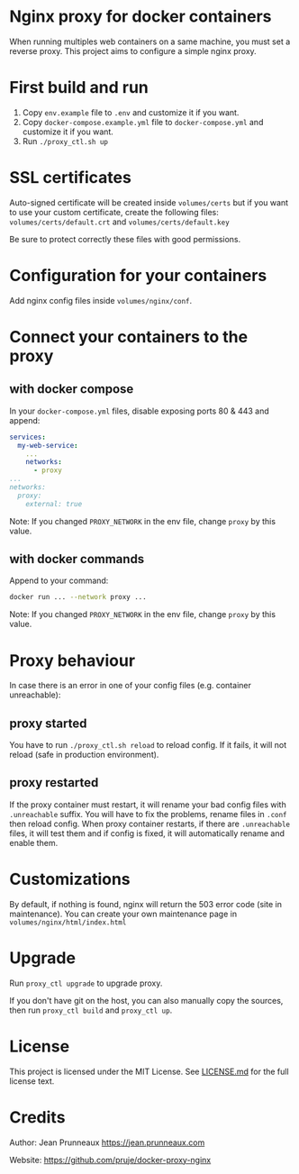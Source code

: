 # Nginx proxy for docker containers

When running multiples web containers on a same machine, you must set a reverse proxy.
This project aims to configure a simple nginx proxy.

# First build and run
1. Copy `env.example` file to `.env` and customize it if you want.
2. Copy `docker-compose.example.yml` file to `docker-compose.yml` and customize it if you want.
3. Run `./proxy_ctl.sh up`

# SSL certificates
Auto-signed certificate will be created inside `volumes/certs` but if you want to use
your custom certificate, create the following files:
`volumes/certs/default.crt` and `volumes/certs/default.key`

Be sure to protect correctly these files with good permissions.

# Configuration for your containers
Add nginx config files inside `volumes/nginx/conf`.

# Connect your containers to the proxy
## with docker compose
In your `docker-compose.yml` files, disable exposing ports 80 & 443 and append:
```yaml
services:
  my-web-service:
    ...
    networks:
      - proxy
...
networks:
  proxy:
    external: true
```
Note: If you changed `PROXY_NETWORK` in the env file, change `proxy` by this value.

## with docker commands
Append to your command:
```bash
docker run ... --network proxy ...
```
Note: If you changed `PROXY_NETWORK` in the env file, change `proxy` by this value.

# Proxy behaviour
In case there is an error in one of your config files (e.g. container unreachable):
## proxy started
You have to run `./proxy_ctl.sh reload` to reload config. If it fails, it will not reload (safe in production environment).

## proxy restarted
If the proxy container must restart, it will rename your bad config files with `.unreachable` suffix.
You will have to fix the problems, rename files in `.conf` then reload config.
When proxy container restarts, if there are `.unreachable` files, it will test them and if config is fixed, it will automatically rename and enable them.

# Customizations
By default, if nothing is found, nginx will return the 503 error code (site in maintenance).
You can create your own maintenance page in `volumes/nginx/html/index.html`

# Upgrade
Run `proxy_ctl upgrade` to upgrade proxy.

If you don't have git on the host, you can also manually copy the sources, then run `proxy_ctl build` and `proxy_ctl up`.

# License
This project is licensed under the MIT License. See [LICENSE.md](LICENSE.md) for the full license text.

# Credits
Author: Jean Prunneaux https://jean.prunneaux.com

Website: https://github.com/pruje/docker-proxy-nginx
